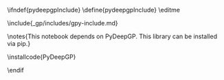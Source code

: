 \ifndef{pydeepgpInclude}
\define{pydeepgpInclude}
\editme

\include{_gp/includes/gpy-include.md}

\notes{This notebook depends on PyDeepGP. This library can be installed via pip.}

\installcode{PyDeepGP}

\endif
